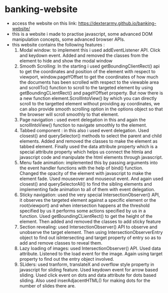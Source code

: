 # banking-website

* access the website on this link: https://dexterarmy.github.io/banking-website/
* this is a website i made to practise javascript, some advanced DOM manipulation concepts, some advanced browser APIs.
* this website contains the following features :
   1. Modal window: to implement this i used addEventListener API. Click and keydown event. Added and removed the classes from the element to hide and show the modal window
   2. Smooth Scrolling: In the starting i used getBoundingClientRect() api to get the coordinates and position of the element with respect to viewport, window.pageYOffset to get the coordinates of how much the documents has been scrolled with respect to the viewable area and scrollTo() function to scroll to the targeted element by using getBoundingCLientRect() and pageYOffset property. But now there is a new function element.ScrollIntoView() by which you can directly scroll to the targetted element without providing ay coordinates, we can also provide smooth scrolling option in the options object so that the browser will scroll smoothly to that element.
   3. Page navigation : used event delegation in this and again the scrollIntoView() function to navigate smoothly to the element.
   4. Tabbed component : in this also i used event delegation. Used closest() and querySelector() methods to select the parent and child elements. Added and removed the classes to make the element as tabbed element. Finally used the data attribute property which is a special attribute property which helps us connect the htmla and javascript code and manipulate the html elements through javascript.
   5. Menu fade animation: implemented this by passing arguments into the event handler functions with the help of bind() function. Changed the opacity of the element with javascript to make the element fade. Used mouseover and mouseout event. And again used closest() and querySelectorAll() to find the sibling elements and implementing fade animation to all of them with event delegation.
   6. Sticky navigation: used the very special IntersectionObserver() API, it observes the targeted element against a specific element or the root(viewport) and when intersection happens at the threshold specified by us it performs some actions specified by us in a function. Used getBoundingCLientRect() to get the height of the element. Then added and removed the classes to add sticky feature
   7. Section revealing: used IntersectionObserver() API to observe and unobserve the target element. Then using IntersectionObserverEntry object to find out isIntersecting and target property of entry so as to add and remove classes to reveal them.
   8. Lazy loading of images: used IntersectionObserver() API. Used data attribute. Listened to the load event for the image. Again using target property to find out the entry object involved. 
   9. SLiders: used tranform, translateX and overflow style property in javascript for sliding feature. Used keydown event for arrow based sliding. Used click event on dots and data attribute for dots based sliding. Also used inserAdjacentHTML() for making dots for the number of slides there are. 
   
